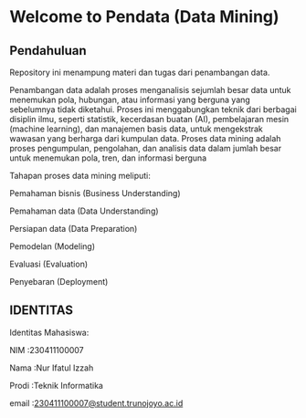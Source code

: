 # Welcome to Pendata (Data Mining)

## Pendahuluan 
Repository ini menampung materi dan tugas dari penambangan data.

Penambangan data adalah proses menganalisis sejumlah besar data untuk menemukan pola, hubungan, atau informasi yang berguna yang sebelumnya tidak diketahui. Proses ini menggabungkan teknik dari berbagai disiplin ilmu, seperti statistik, kecerdasan buatan (AI), pembelajaran mesin (machine learning), dan manajemen basis data, untuk mengekstrak wawasan yang berharga dari kumpulan data.
Proses data mining adalah proses pengumpulan, pengolahan, dan analisis data dalam jumlah besar untuk menemukan pola, tren, dan informasi berguna

Tahapan proses data mining meliputi: 

Pemahaman bisnis (Business Understanding)

Pemahaman data (Data Understanding)

Persiapan data (Data Preparation)

Pemodelan (Modeling)

Evaluasi (Evaluation)

Penyebaran (Deployment)

## IDENTITAS 

Identitas Mahasiswa:

NIM     :230411100007

Nama    :Nur Ifatul Izzah

Prodi   :Teknik Informatika

email   :230411100007@student.trunojoyo.ac.id
